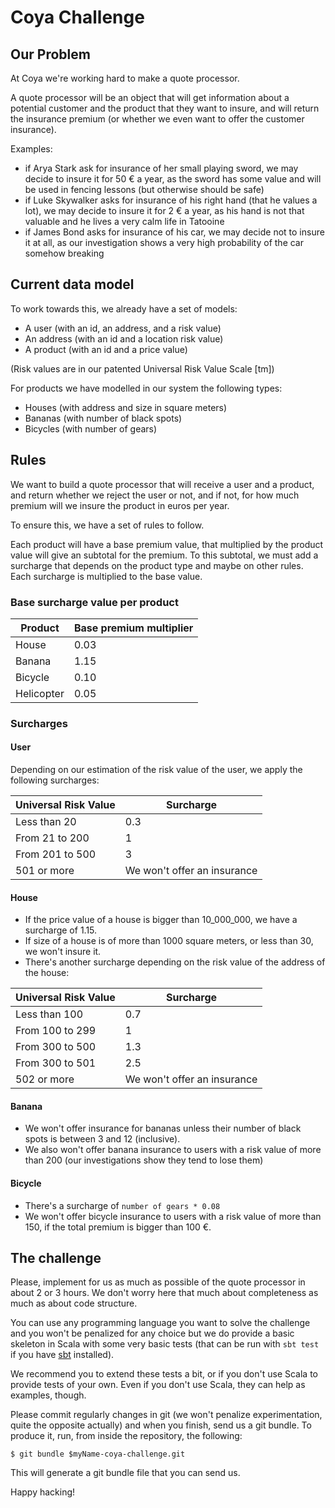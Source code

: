 # Coya Challenge

## Our Problem

At Coya we're working hard to make a quote processor.

A quote processor will be an object that will get information about a potential customer and the product that they want to insure, and will return the insurance premium (or whether we even want to offer the customer insurance).

Examples:

- if Arya Stark ask for insurance of her small playing sword, we may decide to insure it for 50 € a year, as the sword has some value and will be used in fencing lessons (but otherwise should be safe)
- if Luke Skywalker asks for insurance of his right hand (that he values a lot), we may decide to insure it for 2 € a year, as his hand is not that valuable and he lives a very calm life in Tatooine
- if James Bond asks for insurance of his car, we may decide not to insure it at all, as our investigation shows a very high probability of the car somehow breaking

## Current data model

To work towards this, we already have a set of models:

- A user (with an id, an address, and a risk value)
- An address (with an id and a location risk value)
- A product (with an id and a price value)

(Risk values are in our patented Universal Risk Value Scale [tm])

For products we have modelled in our system the following types:

- Houses (with address and size in square meters)
- Bananas (with number of black spots)
- Bicycles (with number of gears)

## Rules

We want to build a quote processor that will receive a user and a product, and return whether we reject the user or not, and if not, for how much premium will we insure the product in euros per year.

To ensure this, we have a set of rules to follow.

Each product will have a base premium value, that multiplied by the product value will give an subtotal for the premium. To this subtotal, we must add a surcharge that depends on the product type and maybe on other rules. Each surcharge is multiplied to the base value.

### Base surcharge value per product

| Product    | Base premium multiplier |
|------------|-------------------------|
| House      | 0.03                    |
| Banana     | 1.15                    |
| Bicycle    | 0.10                    |
| Helicopter | 0.05                    |

### Surcharges

#### User

Depending on our estimation of the risk value of the user, we apply the following surcharges:

| Universal Risk Value | Surcharge                   |
|----------------------|-----------------------------|
| Less than 20         | 0.3                         |
| From 21 to 200       | 1                           |
| From 201 to 500      | 3                           |
| 501 or more          | We won't offer an insurance |

#### House

- If the price value of a house is bigger than 10_000_000, we have a surcharge of 1.15.
- If size of a house is of more than 1000 square meters, or less than 30, we won't insure it.
- There's another surcharge depending on the risk value of the address of the house:

| Universal Risk Value | Surcharge                   |
|----------------------|-----------------------------|
| Less than 100        | 0.7                         |
| From 100 to 299      | 1                           |
| From 300 to 500      | 1.3                         |
| From 300 to 501      | 2.5                         |
| 502 or more          | We won't offer an insurance |

#### Banana

- We won't offer insurance for bananas unless their number of black spots is between 3 and 12 (inclusive).
- We also won't offer banana insurance to users with a risk value of more than 200 (our investigations show they tend to lose them)

#### Bicycle

- There's a surcharge of `number of gears * 0.08`
- We won't offer bicycle insurance to users with a risk value of more than 150, if the total premium is bigger than 100 €.

## The challenge

Please, implement for us as much as possible of the quote processor in about 2 or 3 hours. We don't worry here that much about completeness as much as about code structure.

You can use any programming language you want to solve the challenge and you won't be penalized for any choice but we do provide a basic skeleton in Scala with some very basic tests (that can be run with `sbt test` if you have [sbt](http://www.scala-sbt.org/) installed).

We recommend you to extend these tests a bit, or if you don't use Scala to provide tests of your own. Even if you don't use Scala, they can help as examples, though.

Please commit regularly changes in git (we won't penalize experimentation, quite the opposite actually) and when you finish, send us a git bundle. To produce it, run, from inside the repository, the following:

```
$ git bundle $myName-coya-challenge.git
```

This will generate a git bundle file that you can send us.

Happy hacking!
